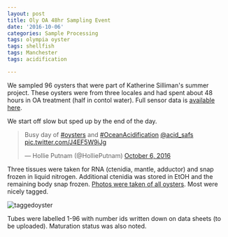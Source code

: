 ```yaml
---
layout: post
title: Oly OA 48hr Sampling Event
date: '2016-10-06'
categories: Sample Processing
tags: olympia oyster
tags: shellfish
tags: Manchester
tags: acidification

---
```


We sampled 96 oysters that were part of Katherine Silliman's summer project. These oysters were from three locales and had spent about 48 hours in OA treatment (half in contol water). Full sensor data is [available here](https://github.com/RobertsLab/project-olympia.oyster-genomic/blob/master/data/OA%2BMonitor_192.168.1.10_10052016.csv).

We start off slow but sped up by the end of the day. 

<blockquote class="twitter-video" data-lang="en"><p lang="en" dir="ltr">Busy day of <a href="https://twitter.com/hashtag/oysters?src=hash">#oysters</a> and <a href="https://twitter.com/hashtag/OceanAcidification?src=hash">#OceanAcidification</a> <a href="https://twitter.com/acid_safs">@acid_safs</a> <a href="https://t.co/J4EF5W9iJg">pic.twitter.com/J4EF5W9iJg</a></p>&mdash; Hollie Putnam (@HolliePutnam) <a href="https://twitter.com/HolliePutnam/status/783829558474657793">October 6, 2016</a></blockquote>
<script async src="//platform.twitter.com/widgets.js" charset="utf-8"></script>

Three tissues were taken for RNA (ctenidia, mantle, adductor) and snap frozen in liquid nitrogen. Additional ctenidia was stored in EtOH and the remaining body snap frozen. [Photos were taken of all oysters](https://github.com/RobertsLab/project-olympia.oyster-genomic/tree/master/data/100516-sampling-photos). Most were nicely tagged.

![taggedoyster](https://github.com/RobertsLab/project-olympia.oyster-genomic/blob/master/data/100516-sampling-photos/IMG_5712.JPG?raw=true)

Tubes were labelled 1-96 with number ids written down on data sheets (to be uploaded). Maturation status was also noted. 
